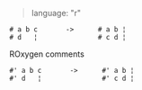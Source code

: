 > language: "r"

    # a b c       ->      # a b ¦
    # d   ¦               # c d ¦

ROxygen comments

    #' a b c       ->      #' a b ¦
    #' d   ¦               #' c d ¦
